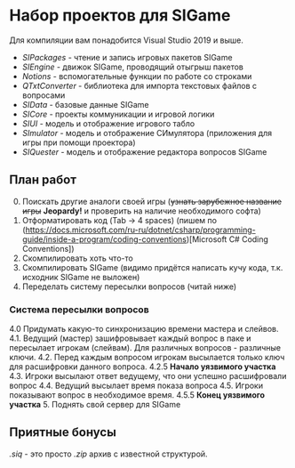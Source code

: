 # Набор проектов для SIGame

Для компиляции вам понадобится Visual Studio 2019 и выше.

* *SIPackages* - чтение и запись игровых пакетов SIGame
* *SIEngine* - движок SIGame, проводящий отыгрыш пакетов
* *Notions* - вспомогательные функции по работе со строками
* *QTxtConverter* - библиотека для импорта текстовых файлов с вопросами
* *SIData* - базовые данные SIGame
* *SICore* - проекты коммуникации и игровой логики
* *SIUI* - модель и отображение игрового табло
* *SImulator* - модель и отображение СИмулятора (приложения для игры при помощи проектора)
* *SIQuester* - модель и отображение редактора вопросов SIGame

## План работ
0. Поискать другие аналоги своей игры (~~узнать зарубежное название игры~~ **Jeopardy!** и проверить на наличие необходимого софта)
1. Отформатировать код (Tab -> 4 spaces) (пишем по (https://docs.microsoft.com/ru-ru/dotnet/csharp/programming-guide/inside-a-program/coding-conventions)[Microsoft C# Coding Conventions])
2. Скомпилировать хоть что-то
3. Скомпилировать SIGame (видимо придётся написать кучу кода, т.к. исходник SIGame не выложен)
4. Переделать систему пересылки вопросов (читай ниже)
### Система пересылки вопросов
4.0 Придумать какую-то синхронизацию времени мастера и слейвов.
4.1. Ведущий (мастер) зашифровывает каждый вопрос в паке и пересылает игрокам (слейвам). Для различных вопросов - различные ключи.
4.2. Перед каждым вопросом игрокам высылается только ключ для расшифровки данного вопроса.
4.2.5 **Начало уязвимого участка**
4.3. Игроки высылают ответ ведущему, что они успешно расшифровали вопрос
4.4. Ведущий высылает время показа вопроса
4.5. Игроки показывают вопрос в необходимое время.
4.5.5 **Конец уязвимого участка**
5. Поднять свой сервер для SIGame

## Приятные бонусы
*.siq* - это просто *.zip* архив с известной структурой.
